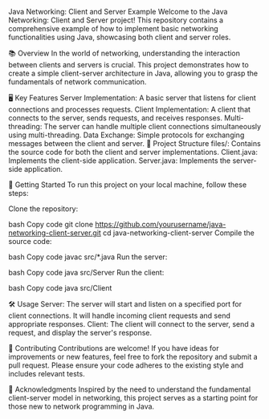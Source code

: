 Java Networking: Client and Server Example
Welcome to the Java Networking: Client and Server project! This repository contains a comprehensive example of how to implement basic networking functionalities using Java, showcasing both client and server roles.

📚 Overview
In the world of networking, understanding the interaction between clients and servers is crucial. This project demonstrates how to create a simple client-server architecture in Java, allowing you to grasp the fundamentals of network communication.

🖥️ Key Features
Server Implementation: A basic server that listens for client connections and processes requests.
Client Implementation: A client that connects to the server, sends requests, and receives responses.
Multi-threading: The server can handle multiple client connections simultaneously using multi-threading.
Data Exchange: Simple protocols for exchanging messages between the client and server.
📁 Project Structure
files/: Contains the source code for both the client and server implementations.
Client.java: Implements the client-side application.
Server.java: Implements the server-side application.

🚀 Getting Started
To run this project on your local machine, follow these steps:

Clone the repository:

bash
Copy code
git clone https://github.com/yourusername/java-networking-client-server.git
cd java-networking-client-server
Compile the source code:

bash
Copy code
javac src/*.java
Run the server:

bash
Copy code
java src/Server
Run the client:

bash
Copy code
java src/Client

🛠️ Usage
Server: The server will start and listen on a specified port for client connections. It will handle incoming client requests and send appropriate responses.
Client: The client will connect to the server, send a request, and display the server's response.

🌟 Contributing
Contributions are welcome! If you have ideas for improvements or new features, feel free to fork the repository and submit a pull request. Please ensure your code adheres to the existing style and includes relevant tests.

📝 Acknowledgments
Inspired by the need to understand the fundamental client-server model in networking, this project serves as a starting point for those new to network programming in Java.
